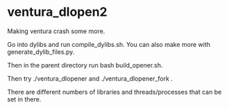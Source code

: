 # ventura_dlopen2

Making ventura crash some more.

Go into dylibs and run compile_dylibs.sh.
You can also make more with generate_dylib_files.py.

Then in the parent directory run bash build_opener.sh.

Then try ./ventura_dlopener and ./ventura_dlopener_fork .

There are different numbers of libraries and threads/processes that can be set in there.
